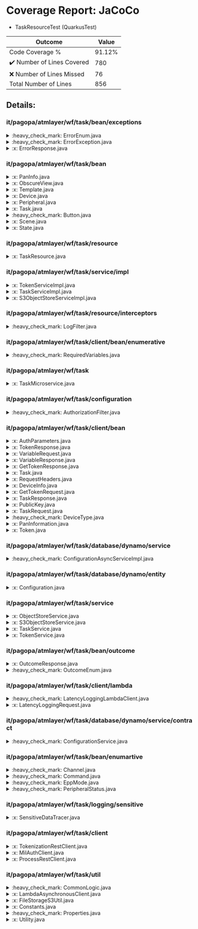 
# Coverage Report: JaCoCo

* TaskResourceTest (QuarkusTest)
      
      
| Outcome                 | Value                                                               |
|-------------------------|---------------------------------------------------------------------|
| Code Coverage %         | 91.12%               |
| :heavy_check_mark: Number of Lines Covered | 780    |
| :x: Number of Lines Missed  | 76     |
| Total Number of Lines   | 856     |


## Details:

    
### it/pagopa/atmlayer/wf/task/bean/exceptions

<details>
    <summary>
:heavy_check_mark: ErrorEnum.java
    </summary>

        
#### All Lines Covered!
        
</details>

    

<details>
    <summary>
:heavy_check_mark: ErrorException.java
    </summary>

        
#### All Lines Covered!
        
</details>

    

<details>
    <summary>
:x: ErrorResponse.java
    </summary>

        
</details>

    
### it/pagopa/atmlayer/wf/task/bean

<details>
    <summary>
:x: PanInfo.java
    </summary>

        
</details>

    

<details>
    <summary>
:x: ObscureView.java
    </summary>

        
#### Lines Missed:
        
</details>

    

<details>
    <summary>
:x: Template.java
    </summary>

        
</details>

    

<details>
    <summary>
:x: Device.java
    </summary>

        
</details>

    

<details>
    <summary>
:x: Peripheral.java
    </summary>

        
</details>

    

<details>
    <summary>
:x: Task.java
    </summary>

        
</details>

    

<details>
    <summary>
:heavy_check_mark: Button.java
    </summary>

        
#### All Lines Covered!
        
</details>

    

<details>
    <summary>
:x: Scene.java
    </summary>

        
</details>

    

<details>
    <summary>
:x: State.java
    </summary>

        
</details>

    
### it/pagopa/atmlayer/wf/task/resource

<details>
    <summary>
:x: TaskResource.java
    </summary>

        
#### Lines Missed:
        
</details>

    
### it/pagopa/atmlayer/wf/task/service/impl

<details>
    <summary>
:x: TokenServiceImpl.java
    </summary>

        
#### Lines Missed:
        
</details>

    

<details>
    <summary>
:x: TaskServiceImpl.java
    </summary>

        
#### Lines Missed:
        
- Line #134
```
	        } catch (WebApplicationException e) {
```
- Line #345
```
                } catch (UnsupportedEncodingException e) {
```
- Line #421
```
                    } catch (NoSuchAlgorithmException | InvalidKeySpecException e) {
```
- Line #457
```
            } catch (WebApplicationException | InvalidKeyException | NoSuchAlgorithmException | NoSuchPaddingException
```
- Line #676
```
            } catch (UnsupportedEncodingException e) {
```
</details>

    

<details>
    <summary>
:x: S3ObjectStoreServiceImpl.java
    </summary>

        
#### Lines Missed:
        
- Line #24
```
    }
```
</details>

    
### it/pagopa/atmlayer/wf/task/resource/interceptors

<details>
    <summary>
:heavy_check_mark: LogFilter.java
    </summary>

        
#### All Lines Covered!
        
</details>

    
### it/pagopa/atmlayer/wf/task/client/bean/enumerative

<details>
    <summary>
:heavy_check_mark: RequiredVariables.java
    </summary>

        
#### All Lines Covered!
        
</details>

    
### it/pagopa/atmlayer/wf/task

<details>
    <summary>
:x: TaskMicroservice.java
    </summary>

        
#### Lines Missed:
        
</details>

    
### it/pagopa/atmlayer/wf/task/configuration

<details>
    <summary>
:heavy_check_mark: AuthorizationFilter.java
    </summary>

        
#### All Lines Covered!
        
</details>

    
### it/pagopa/atmlayer/wf/task/client/bean

<details>
    <summary>
:x: AuthParameters.java
    </summary>

        
</details>

    

<details>
    <summary>
:x: TokenResponse.java
    </summary>

        
</details>

    

<details>
    <summary>
:x: VariableRequest.java
    </summary>

        
</details>

    

<details>
    <summary>
:x: VariableResponse.java
    </summary>

        
</details>

    

<details>
    <summary>
:x: GetTokenResponse.java
    </summary>

        
</details>

    

<details>
    <summary>
:x: Task.java
    </summary>

        
</details>

    

<details>
    <summary>
:x: RequestHeaders.java
    </summary>

        
</details>

    

<details>
    <summary>
:x: DeviceInfo.java
    </summary>

        
</details>

    

<details>
    <summary>
:x: GetTokenRequest.java
    </summary>

        
</details>

    

<details>
    <summary>
:x: TaskResponse.java
    </summary>

        
</details>

    

<details>
    <summary>
:x: PublicKey.java
    </summary>

        
</details>

    

<details>
    <summary>
:x: TaskRequest.java
    </summary>

        
</details>

    

<details>
    <summary>
:heavy_check_mark: DeviceType.java
    </summary>

        
#### All Lines Covered!
        
</details>

    

<details>
    <summary>
:x: PanInformation.java
    </summary>

        
</details>

    

<details>
    <summary>
:x: Token.java
    </summary>

        
</details>

    
### it/pagopa/atmlayer/wf/task/database/dynamo/service

<details>
    <summary>
:heavy_check_mark: ConfigurationAsyncServiceImpl.java
    </summary>

        
#### All Lines Covered!
        
</details>

    
### it/pagopa/atmlayer/wf/task/database/dynamo/entity

<details>
    <summary>
:x: Configuration.java
    </summary>

        
#### Lines Missed:
        
</details>

    
### it/pagopa/atmlayer/wf/task/service

<details>
    <summary>
:x: ObjectStoreService.java
    </summary>

        
</details>

    

<details>
    <summary>
:x: S3ObjectStoreService.java
    </summary>

        
</details>

    

<details>
    <summary>
:x: TaskService.java
    </summary>

        
</details>

    

<details>
    <summary>
:x: TokenService.java
    </summary>

        
</details>

    
### it/pagopa/atmlayer/wf/task/bean/outcome

<details>
    <summary>
:x: OutcomeResponse.java
    </summary>

        
#### Lines Missed:
        
- Line #37
```
    }
```
</details>

    

<details>
    <summary>
:heavy_check_mark: OutcomeEnum.java
    </summary>

        
#### All Lines Covered!
        
</details>

    
### it/pagopa/atmlayer/wf/task/client/lambda

<details>
    <summary>
:heavy_check_mark: LatencyLoggingLambdaClient.java
    </summary>

        
#### All Lines Covered!
        
- Line #23
```
				.latencyType(externalComm.equals(Boolean.valueOf(true)) ? EXTERNAL : INTERNAL)
```
</details>

    

<details>
    <summary>
:x: LatencyLoggingRequest.java
    </summary>

        
</details>

    
### it/pagopa/atmlayer/wf/task/database/dynamo/service/contract

<details>
    <summary>
:heavy_check_mark: ConfigurationService.java
    </summary>

        
#### All Lines Covered!
        
</details>

    
### it/pagopa/atmlayer/wf/task/bean/enumartive

<details>
    <summary>
:heavy_check_mark: Channel.java
    </summary>

        
#### All Lines Covered!
        
</details>

    

<details>
    <summary>
:heavy_check_mark: Command.java
    </summary>

        
#### All Lines Covered!
        
</details>

    

<details>
    <summary>
:heavy_check_mark: EppMode.java
    </summary>

        
#### All Lines Covered!
        
</details>

    

<details>
    <summary>
:heavy_check_mark: PeripheralStatus.java
    </summary>

        
#### All Lines Covered!
        
</details>

    
### it/pagopa/atmlayer/wf/task/logging/sensitive

<details>
    <summary>
:x: SensitiveDataTracer.java
    </summary>

        
#### Lines Missed:
        
- Line #58
```
                });
```
</details>

    
### it/pagopa/atmlayer/wf/task/client

<details>
    <summary>
:x: TokenizationRestClient.java
    </summary>

        
</details>

    

<details>
    <summary>
:x: MilAuthClient.java
    </summary>

        
</details>

    

<details>
    <summary>
:x: ProcessRestClient.java
    </summary>

        
</details>

    
### it/pagopa/atmlayer/wf/task/util

<details>
    <summary>
:heavy_check_mark: CommonLogic.java
    </summary>

        
#### All Lines Covered!
        
</details>

    

<details>
    <summary>
:x: LambdaAsynchronousClient.java
    </summary>

        
#### Lines Missed:
        
- Line #30
```
		} catch (SdkException e) {
```
</details>

    

<details>
    <summary>
:x: FileStorageS3Util.java
    </summary>

        
#### Lines Missed:
        
- Line #40
```
    }
```
- Line #51
```
                .contentType("binary/octet-stream")
```
- Line #55
```
    }
```
</details>

    

<details>
    <summary>
:x: Constants.java
    </summary>

        
</details>

    

<details>
    <summary>
:heavy_check_mark: Properties.java
    </summary>

        
#### All Lines Covered!
        
</details>

    

<details>
    <summary>
:x: Utility.java
    </summary>

        
#### Lines Missed:
        
- Line #105
```
        } catch (JsonProcessingException e) {
```
- Line #118
```
        } catch (JsonProcessingException e) {
```
- Line #143
```
        } catch (JsonProcessingException e) {
```
- Line #317
```
    }
```
- Line #389
```
        } catch (NoSuchAlgorithmException e) {
```
- Line #451
```
        } catch (JsonProcessingException e) {
```
</details>

    
